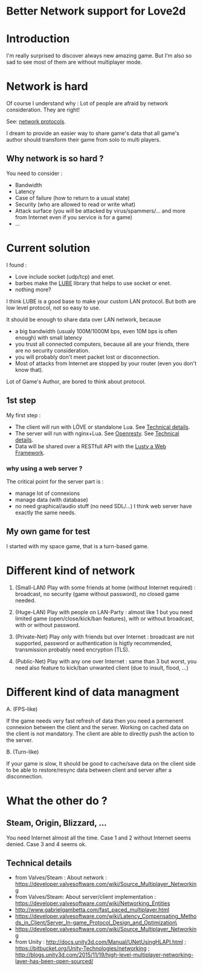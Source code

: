 # Better Network support for Love2d

# Introduction

I'm really surprised to discover always new amazing game.
But I'm also so sad to see most of them are without multiplayer mode.

# Network is hard

Of course I understand why : Lot of people are afraid by network consideration. They are right!

See: [network protocols](http://sebsauvage.net/comprendre/tcpip/protocols.pdf).

I dream to provide an easier way to share game's data that all game's author should transform their game from solo to multi players.

## Why network is so hard ?

You need to consider :
 * Bandwidth
 * Latency
 * Case of failure (how to return to a usual state)
 * Security (who are allowed to read or write what)
 * Attack surface (you will be attacked by virus/spammers/... and more from Internet even if you service is for a game)
 * ...

# Current solution

I found : 
 * Love include socket (udp/tcp) and enet.
 * barbes make the [LUBE](https://love2d.org/wiki/LUBE) library that helps to use socket or enet.
 * nothing more?

I think LUBE is a good base to make your custom LAN protocol. But both are low level protocol, not so easy to use.

It should be enough to share data over LAN network, because 
 * a big bandwidth (usualy 100M/1000M bps, even 10M bps is often enough) with small latency
 * you trust all connected computers, because all are your friends, there are no security consideration.
 * you will probably don't meet packet lost or disconnection.
 * Most of attacks from Internet are stopped by your router (even you don't know that).

Lot of Game's Author, are bored to think about protocol.

## 1st step

My first step :
 * The client will run with LÖVE or standalone Lua. See [Technical details](https://github.com/tst2005/love-network/blob/master/client.md).
 * The server will run with nginx+Lua. See [Openresty](http://openresty.org/). See [Technical details](https://github.com/tst2005/love-network/blob/master/server.md).
 * Data will be shared over a RESTfull API with the [Lusty a Web Framework](https://github.com/Olivine-Labs/lusty).

### why using a web server ?

The critical point for the server part is :
 * manage lot of connexions
 * manage data (with database)
 * no need graphical/audio stuff (no need SDL/...)
I think web server have exactly the same needs.

## My own game for test

I started with my space game, that is a turn-based game.


# Different kind of network

 1. (Small-LAN) Play with some friends at home (without Internet required) : broadcast, no security (game without password), no closed game needed.

 2. (Huge-LAN) Play with people on LAN-Party : almost like 1 but you need limited game (open/close/kick/ban features), with or without broadcast, with or without password.

 3. (Private-Net) Play only with friends but over Internet : broadcast are not supported, password or authentication is higtly recommended, transmission probably need encryption (TLS).

 4. (Public-Net) Play with any one over Internet : same than 3 but worst, you need also feature to kick/ban unwanted client (due to insult, flood, ...)


# Different kind of data managment

 A. (FPS-like)

If the game needs very fast refresh of data then you need a permenent connexion between the client and the server.
Working on cached data on the client is not mandatory. The client are able to directly push the action to the server.

 B. (Turn-like)

If your game is slow, It should be good to cache/save data on the client side to be able to restore/resync data between client and server after a disconnection.




# What the other do ?

## Steam, Origin, Blizzard, ...

You need Internet almost all the time.
Case 1 and 2 without Internet seems denied.
Case 3 and 4 seems ok.

## Technical details

* from Valves/Steam : About network : https://developer.valvesoftware.com/wiki/Source_Multiplayer_Networking
* from Valves/Steam: About server/client implementation : https://developer.valvesoftware.com/wiki/Networking_Entities
* http://www.gabrielgambetta.com/fast_paced_multiplayer.html
* https://developer.valvesoftware.com/wiki/Latency_Compensating_Methods_in_Client/Server_In-game_Protocol_Design_and_Optimization\
* https://developer.valvesoftware.com/wiki/Source_Multiplayer_Networking
* from Unity : http://docs.unity3d.com/Manual/UNetUsingHLAPI.html ; https://bitbucket.org/Unity-Technologies/networking ; http://blogs.unity3d.com/2015/11/19/high-level-multiplayer-networking-layer-has-been-open-sourced/

